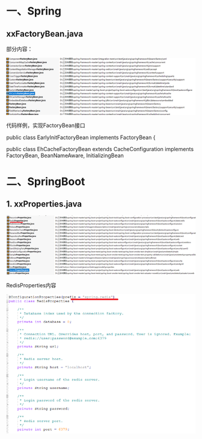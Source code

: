 # 一、Spring

## xxFactoryBean.java

部分内容：

![image-20210506234432508](Spring类命名规律.assets/image-20210506234432508.png)

代码样例，实现FactoryBean接口

public class EarlyInitFactoryBean implements FactoryBean<String> {

public class EhCacheFactoryBean extends CacheConfiguration implements FactoryBean<Ehcache>, BeanNameAware, InitializingBean



# 二、SpringBoot

## 1. xxProperties.java

![image-20210506235015197](Spring类命名规律.assets/image-20210506235015197.png)

RedisProperties内容

![image-20210506235046022](Spring类命名规律.assets/image-20210506235046022.png)